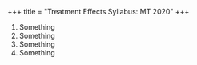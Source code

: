 +++
title = "Treatment Effects Syllabus: MT 2020"
+++

1. Something
2. Something
3. Something
4. Something

